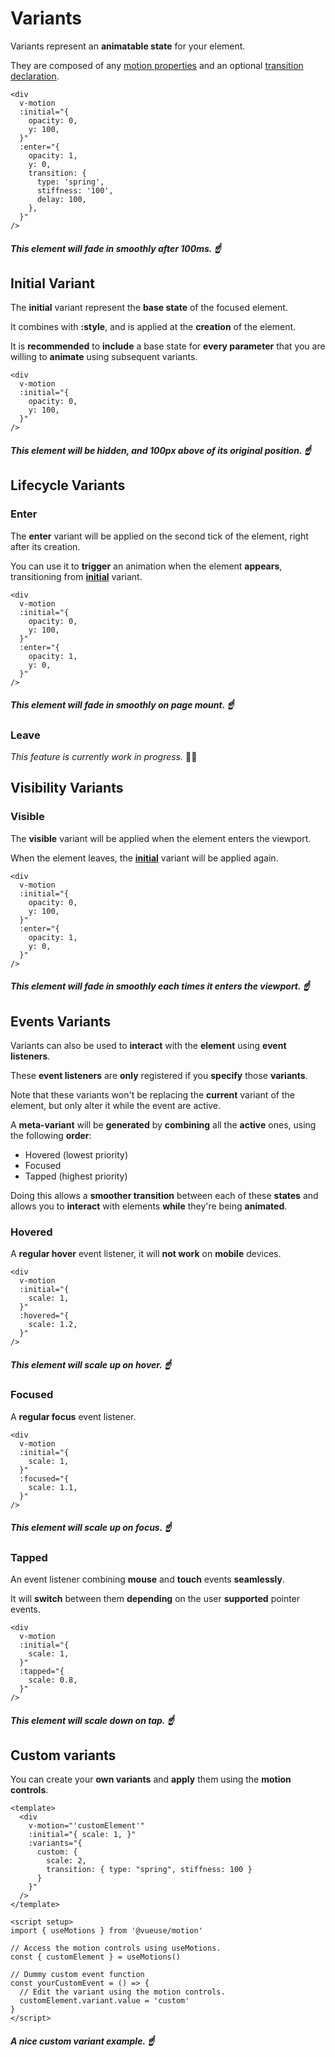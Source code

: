 # Variants

Variants represent an **animatable state** for your element.

They are composed of any [motion properties](/motion-properties) and an optional [transition declaration](/transitions).

```vue
<div
  v-motion
  :initial="{
    opacity: 0,
    y: 100,
  }"
  :enter="{
    opacity: 1,
    y: 0,
    transition: {
      type: 'spring',
      stiffness: '100',
      delay: 100,
    },
  }"
/>
```

##### _This element will fade in smoothly after 100ms._ ☝️

## Initial Variant

The **initial** variant represent the **base state** of the focused element.

It combines with **:style**, and is applied at the **creation** of the element.

It is **recommended** to **include** a base state for **every parameter** that you are willing to **animate** using subsequent variants.

```vue
<div
  v-motion
  :initial="{
    opacity: 0,
    y: 100,
  }"
/>
```

##### _This element will be hidden, and 100px above of its original position._ ☝️

## Lifecycle Variants

### Enter

The **enter** variant will be applied on the second tick of the element, right after its creation.

You can use it to **trigger** an animation when the element **appears**, transitioning from [**initial**](#initial-variant) variant.

```vue
<div
  v-motion
  :initial="{
    opacity: 0,
    y: 100,
  }"
  :enter="{
    opacity: 1,
    y: 0,
  }"
/>
```

##### _This element will fade in smoothly on page mount._ ☝️

### Leave

_This feature is currently work in progress._ 👷‍♂️

## Visibility Variants

### Visible

The **visible** variant will be applied when the element enters the viewport.

When the element leaves, the [**initial**](#initial-variant) variant will be applied again.

```vue
<div
  v-motion
  :initial="{
    opacity: 0,
    y: 100,
  }"
  :enter="{
    opacity: 1,
    y: 0,
  }"
/>
```

##### _This element will fade in smoothly each times it enters the viewport._ ☝️

## Events Variants

Variants can also be used to **interact** with the **element** using **event listeners**.

These **event listeners** are **only** registered if you **specify** those **variants**.

Note that these variants won't be replacing the **current** variant of the element, but only alter it while the event are active.

A **meta-variant** will be **generated** by **combining** all the **active** ones, using the following **order**:

- Hovered (lowest priority)
- Focused
- Tapped (highest priority)

Doing this allows a **smoother transition** between each of these **states** and allows you to **interact** with elements **while** they're being **animated**.

### Hovered

A **regular hover** event listener, it will **not work** on **mobile** devices.

```vue
<div
  v-motion
  :initial="{
    scale: 1,
  }"
  :hovered="{
    scale: 1.2,
  }"
/>
```

##### _This element will scale up on hover._ ☝️

### Focused

A **regular focus** event listener.

```vue
<div
  v-motion
  :initial="{
    scale: 1,
  }"
  :focused="{
    scale: 1.1,
  }"
/>
```

##### _This element will scale up on focus._ ☝️

### Tapped

An event listener combining **mouse** and **touch** events **seamlessly**.

It will **switch** between them **depending** on the user **supported** pointer events.

```vue
<div
  v-motion
  :initial="{
    scale: 1,
  }"
  :tapped="{
    scale: 0.8,
  }"
/>
```

##### _This element will scale down on tap._ ☝️

## Custom variants

You can create your **own variants** and **apply** them using the **motion controls**.

```vue
<template>
  <div 
    v-motion="'customElement'"
    :initial="{ scale: 1, }"
    :variants="{
      custom: { 
        scale: 2,
        transition: { type: "spring", stiffness: 100 }
      }
    }" 
  />
</template>

<script setup>
import { useMotions } from '@vueuse/motion'

// Access the motion controls using useMotions.
const { customElement } = useMotions()

// Dummy custom event function
const yourCustomEvent = () => {
  // Edit the variant using the motion controls.
  customElement.variant.value = 'custom'
}
</script>
```

##### _A nice custom variant example._ ☝️
